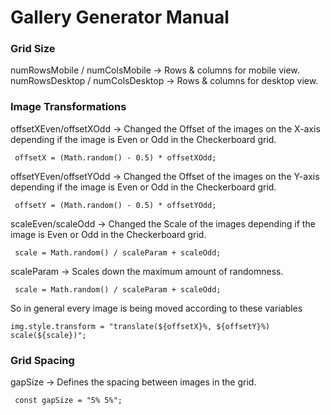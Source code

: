 # Gallery Generator Manual

### Grid Size
numRowsMobile / numColsMobile → Rows & columns for mobile view.
numRowsDesktop / numColsDesktop → Rows & columns for desktop view.


### Image Transformations
offsetXEven/offsetXOdd → Changed the Offset of the images on the X-axis depending if the image is Even or Odd in the Checkerboard grid.
```
 offsetX = (Math.random() - 0.5) * offsetXOdd;
```

offsetYEven/offsetYOdd → Changed the Offset of the images on the Y-axis depending if the image is Even or Odd in the Checkerboard grid.
```
 offsetY = (Math.random() - 0.5) * offsetYOdd;
```


scaleEven/scaleOdd → Changed the Scale of the images depending if the image is Even or Odd in the Checkerboard grid.
```
 scale = Math.random() / scaleParam + scaleOdd;
```


scaleParam → Scales down the maximum amount of randomness.
```
 scale = Math.random() / scaleParam + scaleOdd;
```

So in general every image is being moved according to these variables
```
img.style.transform = "translate(${offsetX}%, ${offsetY}%) scale(${scale})";
```


### Grid Spacing
gapSize → Defines the spacing between images in the grid.
```
 const gapSize = "5% 5%";
```
